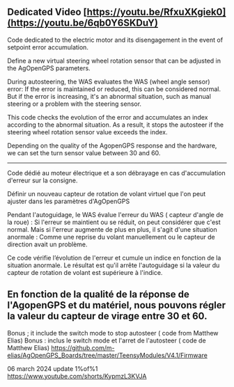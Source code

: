 Dedicated Video [https://youtu.be/RfxuXKgiek0](https://youtu.be/6qb0Y6SKDuY)
--------------------------
Code dedicated to the electric motor and its disengagement in the event of setpoint error accumulation.

Define a new virtual steering wheel rotation sensor that can be adjusted in the AgOpenGPS parameters.

During autosteering, the WAS evaluates the WAS (wheel angle sensor) error: If the error is maintained or reduced, this can be considered normal. But if the error is increasing, it's an abnormal situation, such as manual steering or a problem with the steering sensor.

This code checks the evolution of the error and accumulates an index according to the abnormal situation.
As a result, it stops the autosteer if the steering wheel rotation sensor value exceeds the index.

Depending on the quality of the AgopenGPS response and the hardware, we can set the turn sensor value between 30 and 60.

------------------------------------------------------
Code dédié au moteur électrique et a son débrayage  en cas d'accumulation  d'erreur  sur la consigne.

Définir un nouveau capteur de rotation de volant virtuel que l'on peut ajuster dans les paramètres d'AgOpenGPS

Pendant l'autoguidage, le WAS évalue l'erreur du WAS ( capteur d'angle de la roue) : Si l'erreur se maintient ou se réduit, on peut considérer que c'est normal. Mais si l'erreur augmente de plus en plus, il s'agit d'une situation anormale : Comme une reprise du volant manuellement ou le capteur de direction avait un problème.

Ce code vérifie l’évolution de  l'erreur et cumule un  indice en fonction de la situation anormale.
Le résultat est qu'il arrête l'autoguidage si la valeur du capteur de rotation de volant est supérieure à l'indice.

En fonction de la qualité de la réponse de l'AgopenGPS et du matériel, nous pouvons régler la valeur du capteur de virage entre 30 et 60.
-----------------------------------------------------------------------------------------------
Bonus ;  it include the  switch mode to stop autosteer ( code from Matthew Elias)
Bonus : inclus  le switch mode  et  l'arret de l'autosteer ( code de Matthew Elias)
https://github.com/m-elias/AgOpenGPS_Boards/tree/master/TeensyModules/V4.1/Firmware


06 march 2024  update 1%of%1  https://www.youtube.com/shorts/KypmzL3KVJA
